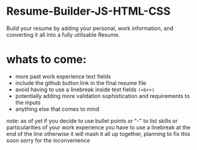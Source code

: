 # Resume-Builder-JS-HTML-CSS
Build your resume by adding your personal, work information, and converting it all into a fully utilisable Resume.

# whats to come:
- more past work experience text fields
- include the github button link in the final resume file
- avoid having to use a linebreak inside text fields ``(<br>)`` 
- potentially adding more validation sophistication and requirements to the inputs
- anything else that comes to mind


note: as of yet if you decide to use bullet points or "-" to list skills or particularities of your work experience
you have to use a linebreak at the end of the line otherwise it will mash it all up together, planning to fix this soon
sorry for the inconvenience 

